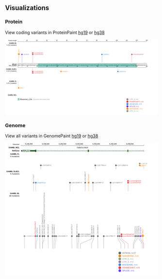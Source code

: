 ## Visualizations
### Protein
View coding variants in ProteinPaint [hg19](https://morinlab.github.io/LLMPP/GAMBL/RPL22_protein.html)  or [hg38](https://morinlab.github.io/LLMPP/GAMBL/RPL22_protein_hg38.html)

![image](images/proteinpaint/RPL22_NM_000983.svg)

### Genome
View all variants in GenomePaint [hg19](https://morinlab.github.io/LLMPP/GAMBL/RPL22.html)  or [hg38](https://morinlab.github.io/LLMPP/GAMBL/RPL22_hg38.html)

![image](images/proteinpaint/RPL22.svg)
